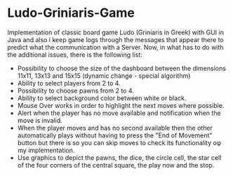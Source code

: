 # Ludo-Griniaris-Game
Implementation of classic board game Ludo (Griniaris in Greek) with GUI in Java and also i keep game logs through the messages that appear there to predict what the communication with a Server. Now, in what has to do with the additional issues, there is the following list:

* Possibility to choose the size of the dashboard between the dimensions 11x11, 13x13 and 15x15 (dynamic change - special algorithm)
* Ability to select players from 2 to 4.
* Possibility to choose pawns from 2 to 4.
* Ability to select background color between white or black.
* Mouse Over works in order to highlight the next moves where possible.
* Alert when the player has no move available and notification when the move is invalid.
* When the player moves and has no second available then the other automatically plays without having to press the "End of Movement" button but there is so you can skip moves to check its functionality οφ my implementation.
* Use graphics to depict the pawns, the dice, the circle cell, the star cell of the four corners of the central square, the play now and the stop.

